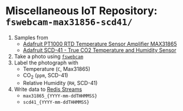 # Miscellaneous IoT Repository: `fswebcam-max31856-scd41/`

1. Samples from
   - [Adafruit PT1000 RTD Temperature Sensor Amplifier MAX31865](https://www.adafruit.com/product/3328)
   - [Adafruit SCD-41 - True CO2 Temperature and Humidity Sensor](https://www.adafruit.com/product/5190)
2. Take a photo using [`fswebcam`](https://github.com/fsphil/fswebcam)
3. Label the photograph with
   - Temperature (`C`, Max31865)
   - CO<sub>2</sub> (`ppm`, SCD-41)
   - Relative Humidity (`RH`, SCD-41)
4. Write data to [Redis Streams](https://redis.io/docs/data-types/streams/)
   - `max31865_{YYYY-mm-ddTHHMMSS}`
   - `scd41_{YYYY-mm-ddTHHMMSS}`

<!-- include photos/schematic(s)/...? -->
